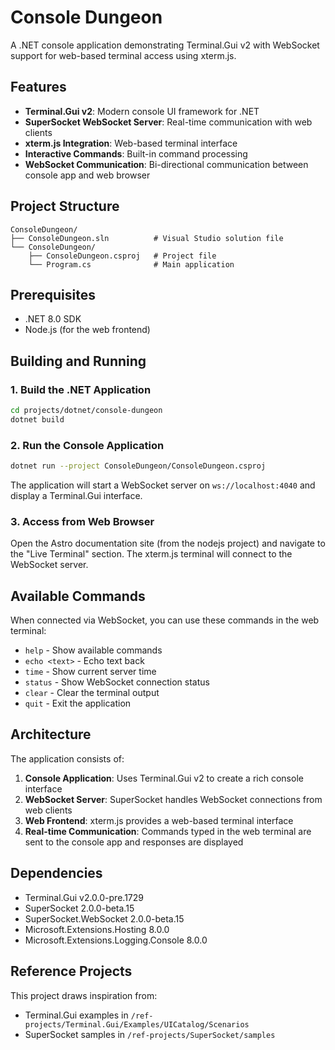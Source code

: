 # Console Dungeon

A .NET console application demonstrating Terminal.Gui v2 with WebSocket support for web-based terminal access using xterm.js.

## Features

- **Terminal.Gui v2**: Modern console UI framework for .NET
- **SuperSocket WebSocket Server**: Real-time communication with web clients
- **xterm.js Integration**: Web-based terminal interface
- **Interactive Commands**: Built-in command processing
- **WebSocket Communication**: Bi-directional communication between console app and web browser

## Project Structure

```
ConsoleDungeon/
├── ConsoleDungeon.sln          # Visual Studio solution file
└── ConsoleDungeon/
    ├── ConsoleDungeon.csproj   # Project file
    └── Program.cs              # Main application
```

## Prerequisites

- .NET 8.0 SDK
- Node.js (for the web frontend)

## Building and Running

### 1. Build the .NET Application

```bash
cd projects/dotnet/console-dungeon
dotnet build
```

### 2. Run the Console Application

```bash
dotnet run --project ConsoleDungeon/ConsoleDungeon.csproj
```

The application will start a WebSocket server on `ws://localhost:4040` and display a Terminal.Gui interface.

### 3. Access from Web Browser

Open the Astro documentation site (from the nodejs project) and navigate to the "Live Terminal" section. The xterm.js terminal will connect to the WebSocket server.

## Available Commands

When connected via WebSocket, you can use these commands in the web terminal:

- `help` - Show available commands
- `echo <text>` - Echo text back
- `time` - Show current server time
- `status` - Show WebSocket connection status
- `clear` - Clear the terminal output
- `quit` - Exit the application

## Architecture

The application consists of:

1. **Console Application**: Uses Terminal.Gui v2 to create a rich console interface
2. **WebSocket Server**: SuperSocket handles WebSocket connections from web clients
3. **Web Frontend**: xterm.js provides a web-based terminal interface
4. **Real-time Communication**: Commands typed in the web terminal are sent to the console app and responses are displayed

## Dependencies

- Terminal.Gui v2.0.0-pre.1729
- SuperSocket 2.0.0-beta.15
- SuperSocket.WebSocket 2.0.0-beta.15
- Microsoft.Extensions.Hosting 8.0.0
- Microsoft.Extensions.Logging.Console 8.0.0

## Reference Projects

This project draws inspiration from:
- Terminal.Gui examples in `/ref-projects/Terminal.Gui/Examples/UICatalog/Scenarios`
- SuperSocket samples in `/ref-projects/SuperSocket/samples`
